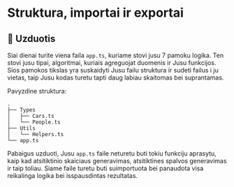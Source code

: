 # Struktura, importai ir exportai

## 📝 Uzduotis

Siai dienai turite viena faila `app.ts`, kuriame stovi jusu 7 pamoku logika. Ten stovi jusu tipai, algoritmai, kuriais agreguojat duomenis ir Jusu funkcijos. Sios pamokos tikslas yra suskaidyti Jusu failu struktura ir sudeti failus i ju vietas, taip Jusu kodas turetu tapti daug labiau skaitomas bei suprantamas.

Pavyzdine struktura:

```text
.
├── Types
│   ├── Cars.ts
│   └── People.ts
├── Utils
│   └── Helpers.ts
└── app.ts
```

Pabaigus uzduoti, Jusu `app.ts` faile neturetu buti tokiu funkciju aprasytu, kaip kad atsitiktinio skaiciaus generavimas, atsitiktines spalvos generavimas ir taip toliau. Siame faile turetu buti suimportuota bei panaudota visa reikalinga logika bei isspausdintas rezultatas.
